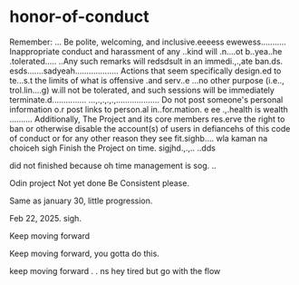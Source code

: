 # honor-of-conduct
Remember:
...
Be polite, welcoming, and inclusive.eeeess
ewewess...........
Inappropriate conduct and harassment of any ..kind will .n....ot b..yea..he .tolerated..... ..Any such remarks will redsdsult in an immedi.,.,ate ban.ds.
esds.......sadyeah...................
Actions that seem specifically design.ed to te...s.t the limits of what is offensive .and serv..e ...no other purpose (i.e.., trol.lin....g) w.ill not be tolerated, and such sessions will be immediately terminate.d...............
...,.,.,.,.,...................
Do not post someone's personal information o.r post links to person.al in..for.mation. e ee .,.health is wealth
..........
Additionally, The Project and its core members res.erve the right to ban or otherwise disable the account(s) of users in defiancehs of this code of conduct or for any other reason they see fit.sighb....
 wla kaman na choiceh
sigh
Finish the Project on time.  sigjhd.,.,..
..dds

did not finished because oh time management is sog.
..


Odin project
Not yet done
Be Consistent please.

Same as january 30, little progression.

Feb 22, 2025. sigh.


Keep moving forward

Keep moving forward, you gotta do this.

keep moving forward . . ns
hey
tired but go with the flow 
